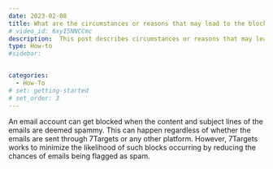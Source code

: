 ```yaml
---
date: 2023-02-08
title: What are the circumstances or reasons that may lead to the blocking of an email account?
# video_id: 6xyI5NNCCmc
description:  This post describes circumstances or reasons that may lead to the blocking of an email account.
type: How-to
#sidebar:


categories:
  - How-To
# set: getting-started
# set_order: 3
---
```

An email account can get blocked when the content and subject lines of the emails are deemed spammy. This can happen regardless of whether the emails are sent through 7Targets or any other platform. However, 7Targets works to minimize the likelihood of such blocks occurring by reducing the chances of emails being flagged as spam.
